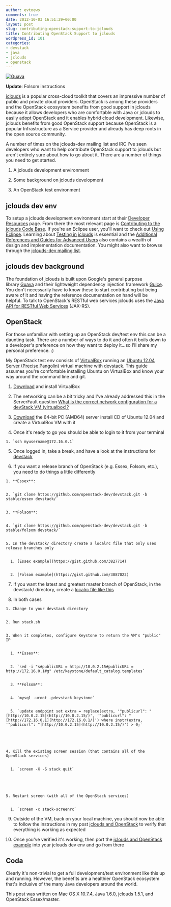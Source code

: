```yaml
---
author: evtoews
comments: true
date: 2012-10-03 16:51:29+00:00
layout: post
slug: contributing-openstack-support-to-jclouds
title: Contributing OpenStack Support to jclouds
wordpress_id: 101
categories:
- devstack
- java
- jclouds
- openstack
---
```


[![Guava](http://phymata.files.wordpress.com/2012/10/guava1.jpeg)](http://phymata.files.wordpress.com/2012/10/guava1.jpeg)

**Update**: Folsom instructions

[jclouds](http://www.jclouds.org/) is a popular cross-cloud toolkit that covers an impressive number of public and private cloud providers. OpenStack is among these providers and the OpenStack ecosystem benefits from good support in jclouds because it allows developers who are comfortable with Java or jclouds to easily adopt OpenStack and it enables hybrid cloud development. Likewise, jclouds benefits from good OpenStack support because OpenStack is a popular Infrastructure as a Service provider and already has deep roots in the open source community.

A number of times on the jclouds-dev mailing list and IRC I've seen developers who want to help contribute OpenStack support to jclouds but aren't entirely sure about how to go about it. There are a number of things you need to get started.



	
  1. A jclouds development environment

	
  2. Some background on jclouds development

	
  3. An OpenStack test environment




## jclouds dev env


To setup a jclouds development environment start at their [Developer Resources](http://www.jclouds.org/documentation/devguides/) page. From there the most relevant page is [Contributing to the jclouds Code Base](http://www.jclouds.org/documentation/devguides/contributing-to-jclouds/). If you're an Eclipse user, you'll want to check out [Using Eclipse](http://www.jclouds.org/documentation/devguides/using-eclipse/). Learning about [Testing in jclouds](http://www.jclouds.org/documentation/devguides/provider-testing/) is essential and the [Additional References and Guides for Advanced Users](http://www.jclouds.org/documentation/reference/) also contains a wealth of design and implementation documentation. You might also want to browse through the [jclouds-dev mailing list](https://groups.google.com/forum/?fromgroups#!forum/jclouds-dev).


## jclouds dev background


The foundation of jclouds is built upon Google's general purpose library [Guava](http://code.google.com/p/guava-libraries/) and their lightweight dependency injection framework [Guice](http://code.google.com/p/google-guice/). You don't necessarily have to know these to start contributing but being aware of it and having the reference documentation on hand will be helpful. To talk to OpenStack's RESTful web services jclouds uses the [Java API for RESTful Web Services](http://jax-rs-spec.java.net/) (JAX-RS).


## OpenStack


For those unfamiliar with setting up an OpenStack dev/test env this can be a daunting task. There are a number of ways to do it and often it boils down to a developer's preference on how they want to deploy it...so I'll share my personal preference. :)

My OpenStack test env consists of [VirtualBox](https://www.virtualbox.org/) running an [Ubuntu 12.04 Server (Precise Pangolin)](http://releases.ubuntu.com/12.04/) virtual machine with [devstack](http://devstack.org/). This guide assumes you're comfortable installing Ubuntu on VirtualBox and know your way around the command line and git.



	
  1. [Download](https://www.virtualbox.org/wiki/Downloads) and install VirtualBox

	
  2. The networking can be a bit tricky and I've already addressed this in the ServerFault question [What is the correct network configuration for a devStack VM (virtualbox)?](http://serverfault.com/questions/409216/what-is-the-correct-network-configuration-for-a-devstack-vm-virtualbox/409331#409331)

	
  3. [Download](http://releases.ubuntu.com/12.04/) the 64-bit PC (AMD64) server install CD of Ubuntu 12.04 and create a VirtualBox VM with it

	
  4. Once it's ready to go you should be able to login to it from your terminal

	
    1. `ssh myusername@172.16.0.1`




	
  5. Once logged in, take a break, and have a look at the instructions for [devstack](http://devstack.org/)

	
  6. If you want a release branch of OpenStack (e.g. Essex, Folsom, etc.), you need to do things a little differently

	
    1. **Essex**:

	
    2. `git clone https://github.com/openstack-dev/devstack.git -b stable/essex devstack/`

	
    3. **Folsom**:

	
    4. `git clone https://github.com/openstack-dev/devstack.git -b stable/folsom devstack/`

	
    5. In the devstack/ directory create a localrc file that only uses release branches only

	
      1. [Essex example](https://gist.github.com/3827714)

	
      2. [Folsom example](https://gist.github.com/3887022)







	
  7. If you want the latest and greatest master branch of OpenStack, in the devstack/ directory, create a [localrc file like this](https://gist.github.com/3827855)

	
  8. In both cases

	
    1. Change to your devstack directory

	
    2. Run stack.sh

	
    3. When it completes, configure Keystone to return the VM's "public" IP

	
      1. **Essex**:

	
      2. `sed -i "s#publicURL = http://10.0.2.15#publicURL = http://172.16.0.1#g" /etc/keystone/default_catalog.templates`

	
      3. **Folsom**:

	
      4. `mysql -uroot -pdevstack keystone`

	
      5. `update endpoint set extra = replace(extra, '"publicurl": "[http://10.0.2.15](http://10.0.2.15/)', '"publicurl": "[http://172.16.0.1](http://172.16.0.1/)') where instr(extra, '"publicurl": "[http://10.0.2.15](http://10.0.2.15/)') > 0;`




	
    4. Kill the existing screen session (that contains all of the OpenStack services)

	
      1. `screen -X -S stack quit`




	
    5. Restart screen (with all of the OpenStack services)

	
      1. `screen -c stack-screenrc`







	
  9. Outside of the VM, back on your local machine, you should now be able to follow the instructions in my post [jclouds and OpenStack](http://blog.phymata.com/2012/09/04/jclouds-and-openstack/) to verify that everything is working as expected

	
  10. Once you've verified it's working, then port the [jclouds and OpenStack example](http://blog.phymata.com/2012/09/04/jclouds-and-openstack/) into your jclouds dev env and go from there




## Coda


Clearly it's non-trivial to get a full development/test environment like this up and running. However, the benefits are a healthier OpenStack ecosystem that's inclusive of the many Java developers around the world.

This post was written on Mac OS X 10.7.4, Java 1.6.0, jclouds 1.5.1, and OpenStack Essex/master.
